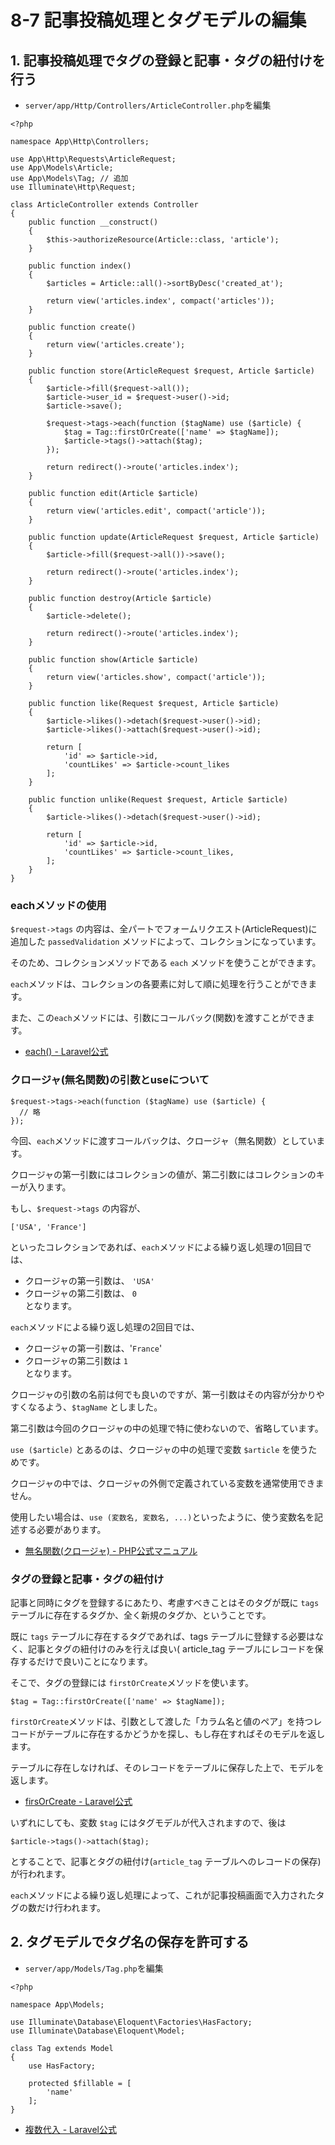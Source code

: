 # 8-7 記事投稿処理とタグモデルの編集

## 1. 記事投稿処理でタグの登録と記事・タグの紐付けを行う

+ `server/app/Http/Controllers/ArticleController.php`を編集<br>

```php:ArticleController.php
<?php

namespace App\Http\Controllers;

use App\Http\Requests\ArticleRequest;
use App\Models\Article;
use App\Models\Tag; // 追加
use Illuminate\Http\Request;

class ArticleController extends Controller
{
    public function __construct()
    {
        $this->authorizeResource(Article::class, 'article');
    }

    public function index()
    {
        $articles = Article::all()->sortByDesc('created_at');

        return view('articles.index', compact('articles'));
    }

    public function create()
    {
        return view('articles.create');
    }

    public function store(ArticleRequest $request, Article $article)
    {
        $article->fill($request->all());
        $article->user_id = $request->user()->id;
        $article->save();

        $request->tags->each(function ($tagName) use ($article) {
            $tag = Tag::firstOrCreate(['name' => $tagName]);
            $article->tags()->attach($tag);
        });

        return redirect()->route('articles.index');
    }

    public function edit(Article $article)
    {
        return view('articles.edit', compact('article'));
    }

    public function update(ArticleRequest $request, Article $article)
    {
        $article->fill($request->all())->save();

        return redirect()->route('articles.index');
    }

    public function destroy(Article $article)
    {
        $article->delete();

        return redirect()->route('articles.index');
    }

    public function show(Article $article)
    {
        return view('articles.show', compact('article'));
    }

    public function like(Request $request, Article $article)
    {
        $article->likes()->detach($request->user()->id);
        $article->likes()->attach($request->user()->id);

        return [
            'id' => $article->id,
            'countLikes' => $article->count_likes
        ];
    }

    public function unlike(Request $request, Article $article)
    {
        $article->likes()->detach($request->user()->id);

        return [
            'id' => $article->id,
            'countLikes' => $article->count_likes,
        ];
    }
}
```

### eachメソッドの使用

`$request->tags` の内容は、全パートでフォームリクエスト(ArticleRequest)に追加した `passedValidation` メソッドによって、コレクションになっています。<br>

そのため、コレクションメソッドである `each` メソッドを使うことができます。<br>

`each`メソッドは、コレクションの各要素に対して順に処理を行うことができます。<br>

また、この`each`メソッドには、引数にコールバック(関数)を渡すことができます。<br>

+ [each() - Laravel公式](https://readouble.com/laravel/6.x/ja/collections.html#method-each) <br>

### クロージャ(無名関数)の引数とuseについて

```php:sample.php
$request->tags->each(function ($tagName) use ($article) {
  // 略
});
```

今回、`each`メソッドに渡すコールバックは、クロージャ（無名関数）としています。<br>

クロージャの第一引数にはコレクションの値が、第二引数にはコレクションのキーが入ります。<br>

もし、`$request->tags` の内容が、<br>

```php:sample.php
['USA', 'France']
```

といったコレクションであれば、`each`メソッドによる繰り返し処理の1回目では、<br>

+ クロージャの第一引数は、 `'USA'`<br>
+ クロージャの第二引数は、 `0`<br>
となります。<br>

`each`メソッドによる繰り返し処理の2回目では、<br>

+ クロージャの第一引数は、'`France`'<br>
+ クロージャの第二引数は `1`<br>
となります。<br>

クロージャの引数の名前は何でも良いのですが、第一引数はその内容が分かりやすくなるよう、`$tagName` としました。<br>

第二引数は今回のクロージャの中の処理で特に使わないので、省略しています。<br>

`use ($article)` とあるのは、クロージャの中の処理で変数 `$article` を使うためです。<br>

クロージャの中では、クロージャの外側で定義されている変数を通常使用できません。<br>

使用したい場合は、`use (変数名, 変数名, ...)`といったように、使う変数名を記述する必要があります。<br>

+ [無名関数(クロージャ) - PHP公式マニュアル](https://www.php.net/manual/ja/functions.anonymous.php#functions.anonymous) <br>


### タグの登録と記事・タグの紐付け

記事と同時にタグを登録するにあたり、考慮すべきことはそのタグが既に `tags` テーブルに存在するタグか、全く新規のタグか、ということです。<br>

既に `tags` テーブルに存在するタグであれば、tags テーブルに登録する必要はなく、記事とタグの紐付けのみを行えば良い( article_tag テーブルにレコードを保存するだけで良い)ことになります。<br>

そこで、タグの登録には `firstOrCreate`メソッドを使います。<br>

```php:sample.php
$tag = Tag::firstOrCreate(['name' => $tagName]);
```

`firstOrCreate`メソッドは、引数として渡した「カラム名と値のペア」を持つレコードがテーブルに存在するかどうかを探し、もし存在すればそのモデルを返します。<br>

テーブルに存在しなければ、そのレコードをテーブルに保存した上で、モデルを返します。<br>

+ [firsOrCreate - Laravel公式](https://readouble.com/laravel/6.x/ja/eloquent.html#other-creation-methods) <br>

いずれにしても、変数 `$tag` にはタグモデルが代入されますので、後は<br>

```php:sample.php
$article->tags()->attach($tag);
```

とすることで、記事とタグの紐付け(`article_tag` テーブルへのレコードの保存)が行われます。<br>

`each`メソッドによる繰り返し処理によって、これが記事投稿画面で入力されたタグの数だけ行われます。<br>

## 2. タグモデルでタグ名の保存を許可する

+ `server/app/Models/Tag.php`を編集<br>

```php:Tag.php
<?php

namespace App\Models;

use Illuminate\Database\Eloquent\Factories\HasFactory;
use Illuminate\Database\Eloquent\Model;

class Tag extends Model
{
    use HasFactory;

    protected $fillable = [
        'name'
    ];
}
```

+ [複数代入 - Laravel公式](https://readouble.com/laravel/6.x/ja/eloquent.html#mass-assignment) <br>
